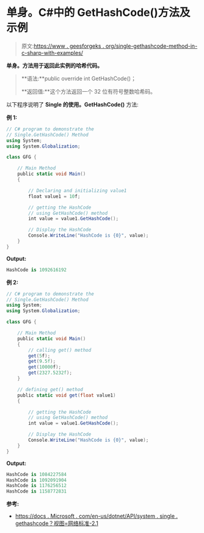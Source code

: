 # 单身。C#中的 GetHashCode()方法及示例

> 原文:[https://www . geesforgeks . org/single-gethashcode-method-in-c-sharp-with-examples/](https://www.geeksforgeeks.org/single-gethashcode-method-in-c-sharp-with-examples/)

**单身。方法用于返回此实例的哈希代码。**

> **语法:**public override int GetHashCode()；
> 
> **返回值:**这个方法返回一个 32 位有符号整数哈希码。

以下程序说明了 **Single 的使用。GetHashCode()** 方法:

**例 1:**

```cs
// C# program to demonstrate the
// Single.GetHashCode() Method
using System;
using System.Globalization;

class GFG {

    // Main Method
    public static void Main()
    {

        // Declaring and initializing value1
        float value1 = 10f;

        // getting the HashCode
        // using GetHashCode() method
        int value = value1.GetHashCode();

        // Display the HashCode
        Console.WriteLine("HashCode is {0}", value);
    }
}
```

**Output:**

```cs
HashCode is 1092616192

```

**例 2:**

```cs
// C# program to demonstrate the
// Single.GetHashCode() Method
using System;
using System.Globalization;

class GFG {

    // Main Method
    public static void Main()
    {
        // calling get() method
        get(5f);
        get(9.5f);
        get(10000f);
        get(2327.5232f);
    }

    // defining get() method
    public static void get(float value1)
    {

        // getting the HashCode
        // using GetHashCode() method
        int value = value1.GetHashCode();

        // Display the HashCode
        Console.WriteLine("HashCode is {0}", value);
    }
}
```

**Output:**

```cs
HashCode is 1084227584
HashCode is 1092091904
HashCode is 1176256512
HashCode is 1158772831

```

**参考:**

*   [https://docs . Microsoft . com/en-us/dotnet/API/system . single . gethashcode？视图=网络标准-2.1](https://docs.microsoft.com/en-us/dotnet/api/system.single.gethashcode?view=netstandard-2.1)